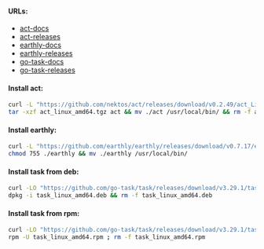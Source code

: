 #### URLs:
- [act-docs](https://github.com/nektos/act/blob/master/README.md)
- [act-releases](https://github.com/nektos/act/releases)
- [earthly-docs](https://docs.earthly.dev/)
- [earthly-releases](https://github.com/earthly/earthly/releases)
- [go-task-docs](https://taskfile.dev/)
- [go-task-releases](https://github.com/go-task/task/releases)

#### Install act:
```bash
curl -L "https://github.com/nektos/act/releases/download/v0.2.49/act_Linux_x86_64.tar.gz" -o act_linux_amd64.tgz && \
tar -xzf act_linux_amd64.tgz act && mv ./act /usr/local/bin/ && rm -f act_linux_amd64.tgz
```

#### Install earthly:
```bash
curl -L "https://github.com/earthly/earthly/releases/download/v0.7.17/earthly-linux-amd64" -o earthly && \
chmod 755 ./earthly && mv ./earthly /usr/local/bin/
```

#### Install task from deb:
```bash
curl -LO "https://github.com/go-task/task/releases/download/v3.29.1/task_linux_amd64.deb" && \
dpkg -i task_linux_amd64.deb && rm -f task_linux_amd64.deb
```

#### Install task from rpm:
```bash
curl -LO "https://github.com/go-task/task/releases/download/v3.29.1/task_linux_amd64.rpm" && \
rpm -U task_linux_amd64.rpm ; rm -f task_linux_amd64.rpm
```
